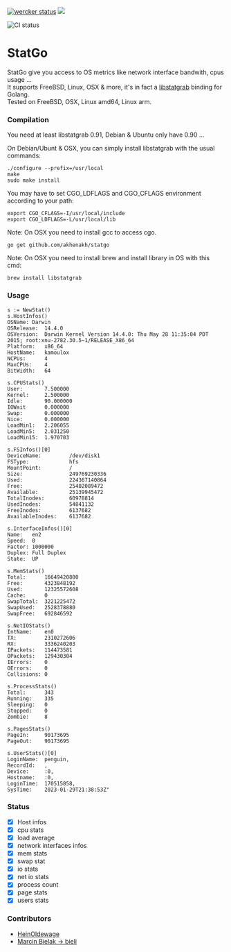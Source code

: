 [![wercker status](https://app.wercker.com/status/c56e26bf18be587114d26764a7a0ce7a/s/master "wercker status")](https://app.wercker.com/project/byKey/c56e26bf18be587114d26764a7a0ce7a) [![](https://godoc.org/github.com/akhenakh/statgo?status.png)](http://godoc.org/github.com/akhenakh/statgo) 

![CI status](https://github.com/bieli/statgo/actions/workflows/ci.yaml/badge.svg)


StatGo
======
StatGo give you access to OS metrics like network interface bandwith, cpus usage ...  
It supports FreeBSD, Linux, OSX & more, it's in fact a [libstatgrab](https://libstatgrab.org/) binding for Golang.  
Tested on FreeBSD, OSX, Linux amd64, Linux arm.


### Compilation 
You need at least libstatgrab 0.91, Debian & Ubuntu only have 0.90 ...

On Debian/Ubunt & OSX, you can simply install libstatgrab with the usual commands:
```
./configure --prefix=/usr/local
make
sudo make install
```

You may have to set CGO_LDFLAGS and CGO_CFLAGS environment according to your path:
```
export CGO_CFLAGS=-I/usr/local/include
export CGO_LDFLAGS=-L/usr/local/lib
```

Note: On OSX you need to install gcc to access cgo.

    go get github.com/akhenakh/statgo

Note: On OSX you need to install brew and install library in OS with this cmd:

    brew install libstatgrab


### Usage
```
s := NewStat()
s.HostInfos()
OSName: Darwin
OSRelease:  14.4.0
OSVersion:  Darwin Kernel Version 14.4.0: Thu May 28 11:35:04 PDT 2015; root:xnu-2782.30.5~1/RELEASE_X86_64
Platform:   x86_64
HostName:   kamoulox
NCPUs:      4
MaxCPUs:    4
BitWidth:   64

s.CPUStats()
User:       7.500000
Kernel:     2.500000
Idle:       90.000000
IOWait      0.000000
Swap:       0.000000
Nice:       0.000000
LoadMin1:   2.206055
LoadMin5:   2.031250
LoadMin15:  1.970703

s.FSInfos()[0]
DeviceName:         /dev/disk1
FSType:             hfs
MountPoint:         /
Size:               249769230336
Used:               224367140864
Free:               25402089472
Available:          25139945472
TotalInodes:        60978814
UsedInodes:         54841132
FreeInodes:         6137682
AvailableInodes:    6137682

s.InterfaceInfos()[0]
Name:   en2
Speed:  0
Factor: 1000000
Duplex: Full Duplex
State:  UP

s.MemStats()
Total:      16649420800
Free:       4323848192
Used:       12325572608
Cache:      0
SwapTotal:  3221225472
SwapUsed:   2528378880
SwapFree:   692846592

s.NetIOStats()
IntName:    en0
TX:         2310272606
RX:         3336240203
IPackets:   114473581
OPackets:   129430304
IErrors:    0
OErrors:    0
Collisions: 0

s.ProcessStats()
Total:      343
Running:    335
Sleeping:   0
Stopped:    0
Zombie:     8

s.PagesStats()
PageIn:     90173695
PageOut:    90173695

s.UserStats()[0]
LoginName:  penguin,
RecordId:   ,
Device:     :0,
Hostname:   :0,
LoginTime:  170515858,
SysTime:    2023-01-29T21:38:53Z"
```

### Status

- [x]  Host infos
- [x]  cpu stats
- [x]  load average
- [x]  network interfaces infos
- [x]  mem stats
- [x]  swap stat 
- [x]  io stats
- [x]  net io stats
- [x]  process count
- [x]  page stats
- [x]  users stats

### Contributors
* [HeinOldewage](https://github.com/HeinOldewage)
* [Marcin Bielak -> bieli](https://github.com/bieli)
